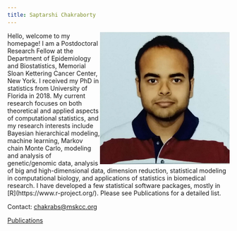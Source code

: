 ```yaml
---
title: Saptarshi Chakraborty
---
```


<img src="profilepic.jpg" height="300" align="right" />
Hello, welcome to my homepage!  I am a Postdoctoral Research Fellow at the Department of Epidemiology and Biostatistics, Memorial Sloan Kettering Cancer Center, New York. I received my PhD in statistics from University of Florida in 2018. My current research focuses on both theoretical and applied aspects of computational statistics, and my research interests include Bayesian hierarchical modeling, machine learning, Markov chain Monte Carlo, modeling and analysis of genetic/genomic data, analysis of big and high-dimensional data, dimension reduction, statistical modeling in computational biology, and applications of statistics in biomedical research. I have developed a few statistical software packages, mostly in [R](https://www.r-project.org/). Please see Publications for a detailed list.





Contact: chakrabs@mskcc.org



[Publications](publications.md)